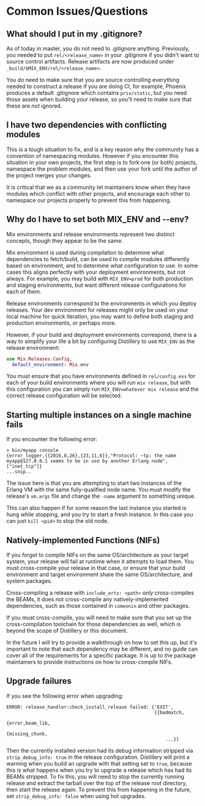 # Common Issues/Questions

## What should I put in my .gitignore?

As of today in master, you do not need to .gitignore anything. Previously,
you needed to put `rel/<release_name>` in your .gitignore if you didn't
want to source control artifacts. Release artifacts are now produced under
`_build/$MIX_ENV/rel/<release_name>`.

You *do* need to make sure that you are source controlling everything needed
to construct a release if you are doing CI, for example, Phoenix produces a 
default .gitignore which contains `priv/static`, but you need those assets when
building your release, so you'll need to make sure that these are *not* ignored.

## I have two dependencies with conflicting modules

This is a tough situation to fix, and is a key reason why the community has a convention
of namespacing modules. However if you encounter this situation in your own projects, the
first step is to fork one (or both) projects, namespace the problem modules, and then
use your fork until the author of the project merges your changes.

It is critical that we as a community let maintainers know when they have modules which
conflict with other projects, and encourage each other to namespace our projects properly
to prevent this from happening.

## Why do I have to set both MIX_ENV and --env?

Mix environments and release environments represent two distinct concepts, though they appear to be the same.

Mix environment is used during compilation to determine what dependencies to fetch/build, can be used to compile
modules differently based on environment, and to determine what configuration to use. In some cases this aligns
perfectly with your deployment environments, but not always. For example, you may build with `MIX_ENV=prod` for
both production and staging environments, but want different release configurations for each of them.

Release environments correspond to the environments in which you deploy releases. Your dev environment for releases
might only be used on your local machine for quick iteration, you may want to define both staging and production
environments, or perhaps more.

However, if your build and deployment environments correspond, there is a way to simplify your life a bit by configuring
Distillery to use `MIX_ENV` as the release environment:

```elixir
use Mix.Releases.Config,
  default_environment: Mix.env
```

You must ensure that you have environments defined in `rel/config.exs` for each of your build environments where you
will run `mix release`, but with this configuration you can simply run `MIX_ENV=whatever mix release` and the correct
release configuration will be selected.

## Starting multiple instances on a single machine fails

If you encounter the following error:

```
> bin/myapp console
{error_logger,{{2016,8,26},{23,11,6}},"Protocol: ~tp: the name myapp@127.0.0.1 seems to be in use by another Erlang node",["inet_tcp"]}
...snip..
```

The issue here is that you are attempting to start two instances of the Erlang VM with the same
fully-qualified node name. You must modify the release's `vm.args` file and change the `-name` argument
to something unique.

This can also happen if for some reason the last instance you started is hung while stopping,
and you try to start a fresh instance. In this case you can just `kill <pid>` to stop the old node.

## Natively-implemented Functions (NIFs)

If you forget to compile NIFs on the same OS/architecture as your target system, your release
will fail at runtime when it attempts to load them. You must cross-compile your release in that case,
or ensure that your build environment and target environment share the same OS/architecture, and system
packages.

Cross-compiling a release with `include_erts: <path>` *only* cross-compiles the BEAMs, it does not
cross-compile any natively-implemented dependencies, such as those contained in `comeonin` and other packages.

If you must cross-compile, you will need to make sure that you set up the cross-compilation toolchain for
those dependencies as well, which is beyond the scope of Distillery or this document.

In the future I will try to provide a walkthrough on how to set this up, but it's important to note
that each dependency may be different, and no guide can cover all of the requirements for a specific
package. It is up to the package maintainers to provide instructions on how to cross-compile NIFs.

## Upgrade failures

If you see the following error when upgrading:

```
ERROR: release_handler:check_install_release failed: {'EXIT',
                                                      {{badmatch,
                                                        {error,beam_lib,
                                                         {missing_chunk,
                                                          ...}]
```

Then the currently installed version had its debug information stripped via
`strip_debug_info: true` in the release configuration. Distillery will print a
warning when you build an upgrade with that setting set to `true`, because this
is what happens when you try to upgrade a release which has had its BEAMs
stripped. To fix this, you will need to stop the currently running release and
extract the tarball over the top of the release root directory, then start the
release again. To prevent this from happening in the future, set
`strip_debug_info: false` when using hot upgrades.
